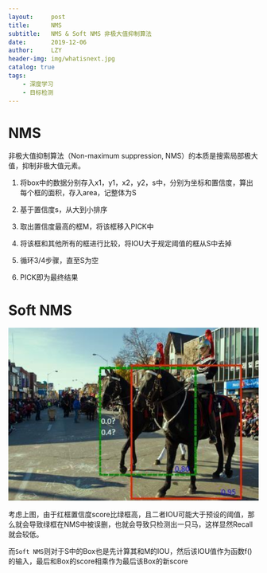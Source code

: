 ```yaml
---
layout:     post
title:      NMS
subtitle:   NMS & Soft NMS 非极大值抑制算法
date:       2019-12-06
author:     LZY
header-img: img/whatisnext.jpg
catalog: true
tags:
    - 深度学习
    - 目标检测
---
```


# NMS

非极大值抑制算法（Non-maximum suppression, NMS）的本质是搜索局部极大值，抑制非极大值元素。

1. 将box中的数据分别存入x1，y1，x2，y2，s中，分别为坐标和置信度，算出每个框的面积，存入area，记整体为S

2. 基于置信度s，从大到小排序

3. 取出置信度最高的框M，将该框移入PICK中

4. 将该框和其他所有的框进行比较，将IOU大于规定阈值的框从S中去掉

5. 循环3/4步骤，直至S为空

6. PICK即为最终结果

# Soft NMS

![](/img/20191221231247.png)

考虑上图，由于红框置信度score比绿框高，且二者IOU可能大于预设的阈值，那么就会导致绿框在NMS中被误删，也就会导致只检测出一只马，这样显然Recall就会较低。

而`Soft NMS`则对于S中的Box也是先计算其和M的IOU，然后该IOU值作为函数f()的输入，最后和Box的score相乘作为最后该Box的新score
